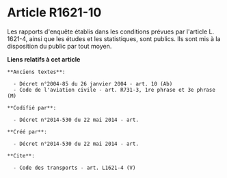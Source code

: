 # Article R1621-10

Les rapports d'enquête établis dans les conditions prévues par l'article L. 1621-4, ainsi que les études et les statistiques,
sont publics. Ils sont mis à la disposition du public par tout moyen.

**Liens relatifs à cet article**

	**Anciens textes**:

	  - Décret n°2004-85 du 26 janvier 2004 - art. 10 (Ab)
	  - Code de l'aviation civile - art. R731-3, 1re phrase et 3e phrase (M)

	**Codifié par**:

	  - Décret n°2014-530 du 22 mai 2014 - art.

	**Créé par**:

	  - Décret n°2014-530 du 22 mai 2014 - art.

	**Cite**:

	  - Code des transports - art. L1621-4 (V)
